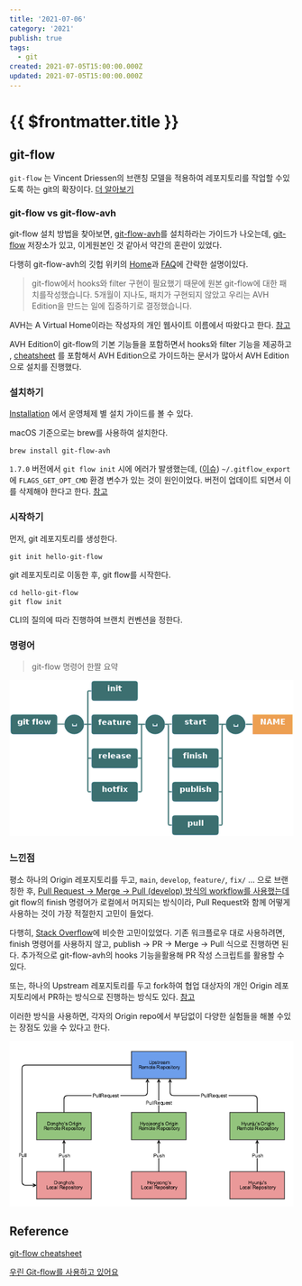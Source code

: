 ```yaml
---
title: '2021-07-06'
category: '2021'
publish: true
tags:
  - git
created: 2021-07-05T15:00:00.000Z
updated: 2021-07-05T15:00:00.000Z
---
```


# {{ $frontmatter.title }}

## git-flow

`git-flow` 는 Vincent Driessen의 브랜칭 모델을 적용하여 레포지토리를 작업할 수있도록 하는 git의 확장이다. [더 알아보기](https://nvie.com/posts/a-successful-git-branching-model/)

### git-flow vs git-flow-avh

git-flow 설치 방법을 찾아보면, [git-flow-avh](https://github.com/petervanderdoes/gitflow-avh)를 설치하라는 가이드가 나오는데, [git-flow](https://github.com/nvie/gitflow) 저장소가 있고, 이게원본인 것 같아서 약간의 혼란이 있었다.

다행히 git-flow-avh의 깃헙 위키의 [Home](https://github.com/petervanderdoes/gitflow-avh/wiki#what-is-git-flow-avh-edition)과 [FAQ](https://github.com/petervanderdoes/gitflow-avh/wiki/FAQ)에 간략한 설명이있다.

> git-flow에서 hooks와 filter 구현이 필요했기 때문에 원본 git-flow에 대한 패치를작성했습니다. 5개월이 지나도, 패치가 구현되지 않았고 우리는 AVH Edition을 만드는 일에 집중하기로 결정했습니다.

AVH는 A Virtual Home이라는 작성자의 개인 웹사이트 이름에서 따왔다고 한다. [참고](https://github.com/petervanderdoes/gitflow-avh/issues/242)

AVH Edition이 git-flow의 기본 기능들을 포함하면서 hooks와 filter 기능을 제공하고 , [cheatsheet](https://danielkummer.github.io/git-flow-cheatsheet/index.ko_KR.html) 를 포함해서 AVH Edition으로 가이드하는 문서가 많아서 AVH Edition으로 설치를 진행했다.

### 설치하기

[Installation](https://github.com/petervanderdoes/gitflow-avh/wiki/Installation) 에서 운영체제 별 설치 가이드를 볼 수 있다.

macOS 기준으로는 brew를 사용하여 설치한다.

```
brew install git-flow-avh
```

`1.7.0` 버전에서 `git flow init` 시에 에러가 발생했는데, ([이슈](https://github.com/fork-dev/Tracker/issues/418)) `~/.gitflow_export` 에 `FLAGS_GET_OPT_CMD` 환경 변수가 있는 것이 원인이었다. 버전이 업데이트 되면서 이를 삭제해야 한다고 한다. [참고](https://github.com/petervanderdoes/gitflow-avh/wiki/Installing-on-Mac-OS-X#post-installation-setup)

### 시작하기

먼저, git 레포지토리를 생성한다.

```
git init hello-git-flow
```

git 레포지토리로 이동한 후, git flow를 시작한다.

```
cd hello-git-flow
git flow init
```

CLI의 질의에 따라 진행하여 브랜치 컨벤션을 정한다.

### 명령어

> git-flow 명령어 한짤 요약

![2021-07-06-images-0](images/2021-07-06-images-0.png)

### 느낀점

평소 하나의 Origin 레포지토리를 두고, `main`, `develop`, `feature/`, `fix/` ... 으로 브랜칭한 후, [Pull Request -> Merge -> Pull (develop) 방식의 workflow를 사용했는데](https://github.com/elsewhencode/project-guidelines#12-git-workflow) git flow의 finish 명령어가 로컬에서 머지되는 방식이라, Pull Request와 함께 어떻게 사용하는 것이 가장 적절한지 고민이 들었다.

다행히, [Stack Overflow](https://stackoverflow.com/a/58410075)에 비슷한 고민이있었다. 기존 워크플로우 대로 사용하려면, finish 명령어를 사용하지 않고, publish -> PR -> Merge -> Pull 식으로 진행하면 된다. 추가적으로 git-flow-avh의 hooks 기능을활용해 PR 작성 스크립트를 활용할 수 있다.

또는, 하나의 Upstream 레포지토리를 두고 fork하여 협업 대상자의 개인 Origin 레포지토리에서 PR하는 방식으로 진행하는 방식도 있다. [참고](https://techblog.woowahan.com/2553/)

이러한 방식을 사용하면, 각자의 Origin repo에서 부담없이 다양한 실험들을 해볼 수있는 장점도 있을 수 있다고 한다.

![2021-07-06-images-1](images/2021-07-06-images-1.png)

## Reference

[git-flow cheatsheet](https://danielkummer.github.io/git-flow-cheatsheet/index.ko_KR.html)

[우린 Git-flow를 사용하고 있어요](https://techblog.woowahan.com/2553/)
